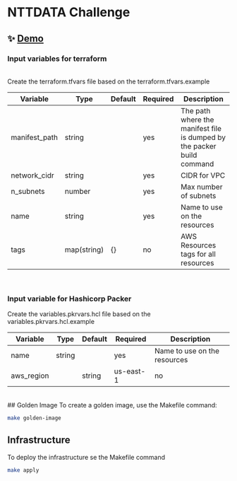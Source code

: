 # NTTDATA Challenge

## ✨ [Demo](/)

### Input variables for terraform
<BR>
Create the terraform.tfvars file based on the terraform.tfvars.example

|Variable|Type|Default|Required|Description|
|--------|-----|------|--------|-----------|
|manifest_path|string||yes|The path where the manifest file is dumped by the packer build command|
|network_cidr|string||yes|CIDR for VPC|
|n_subnets|number||yes|Max number of subnets|
|name|string||yes|Name to use on the resources|
|tags|map(string)|{}|no|AWS Resources tags for all resources|
<BR>

### Input variable for Hashicorp Packer

Create the variables.pkrvars.hcl file based on the variables.pkrvars.hcl.example

|Variable|Type|Default|Required|Description|
|--------|-----|------|--------|-----------|
|name|string||yes|Name to use on the resources|
|aws_region||string|us-east-1|no|AWS Region|

<BR>
## Golden Image
To create a golden image, use the Makefile command:

```sh
make golden-image
```

## Infrastructure
To deploy the infrastructure se the Makefile command

```sh
make apply
```